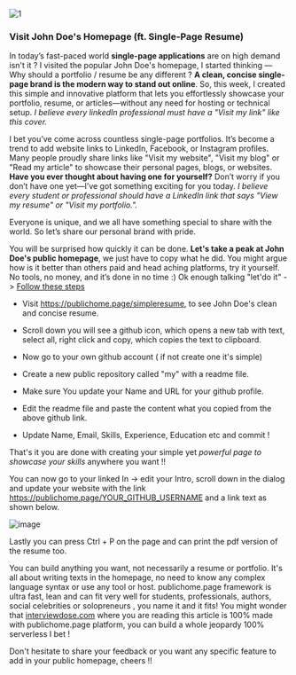 
![1](https://github.com/user-attachments/assets/ad7d7d9b-784b-4d6b-a85f-63d4842c433e)

### Visit John Doe's Homepage (ft. Single-Page Resume)

In today’s fast-paced world **single-page applications** are on high demand isn't it ? I visited the popular John Doe's homepage, I started thinking — Why should a portfolio / resume be any different ? **A clean, concise single-page brand is the modern way to stand out online**. So, this week, I created this simple and innovative platform that lets you effortlessly showcase your portfolio, resume, or articles—without any need for hosting or technical setup. _I believe every linkedIn professional must have a "Visit my link" like this cover._  

I bet you’ve come across countless single-page portfolios. It’s become a trend to add website links to LinkedIn, Facebook, or Instagram profiles. Many people proudly share links like "Visit my website", "Visit my blog" or "Read my article" to showcase their personal pages, blogs, or websites. **Have you ever thought about having one for yourself?** Don’t worry if you don’t have one yet—I’ve got something exciting for you today. _I believe every student or professional should have a LinkedIn link that says "View my resume" or "Visit my portfolio."._

Everyone is unique, and we all have something special to share with the world. So let’s share our personal brand with pride.

You will be surprised how quickly it can be done. **Let's take a peak at John Doe's public homepage**, we just have to copy what he did. You might argue how is it better than others paid and head aching platforms, try it yourself. No tools, no money, and it’s done in no time :) Ok enough talking "let'do it" -> [Follow these steps](https://youtu.be/KvhbTv1FKdk)

- Visit https://publichome.page/simpleresume, to see John Doe's clean and concise resume. 

- Scroll down you will see a github icon, which opens a new tab with text, select all, right click and copy, which copies the text to clipboard.

- Now go to  your own github account ( if not create one it's simple) 

- Create a new public repository called "my" with a readme file.

- Make sure You update your Name and URL for your github profile.

- Edit the readme file and paste the content what you copied from the above github link.

- Update Name, Email, Skills, Experience, Education etc and commit !

That's it you are done with creating your simple yet _powerful page to showcase your skills_ anywhere you want !! 

You can now go to your linked In -> edit your Intro, scroll down in the dialog and update your website with the link https://publichome.page/YOUR_GITHUB_USERNAME and a link text as shown below.

![image](https://github.com/user-attachments/assets/5f15b1a1-fbdc-4f30-8b16-eecbc28fb1d1)

Lastly you can press Ctrl + P on the page and can print the pdf version of the resume too.

You can build anything you want, not necessarily a resume or portfolio. It's all about writing texts in the homepage, no need to know any complex language syntax or use any tool or host. publichome.page framework is ultra fast, lean and can fit very well for students, professionals, authors, social celebrities or solopreneurs , you name it and it fits! You might wonder that [interviewdose.com](interviewdose.com) where you are reading this article is 100% made with publichome.page platform, you can build a whole jeopardy 100% serverless I bet !

Don't hesitate to share your feedback or you want any specific feature to add in your public homepage, cheers !!
